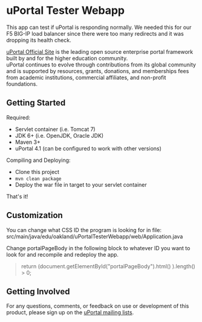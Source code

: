 uPortal Tester Webapp
===============
This app can test if uPortal is responding normally. We needed this for our F5 BIG-IP
load balancer since there were too many redirects and it was dropping its health check.

[uPortal Official Site](http://www.apereo.org/uportal) is the leading open source
enterprise portal framework built by and for the higher education community.  
uPortal continues to evolve through contributions from its global community and is
supported by resources, grants, donations, and memberships fees from academic
institutions, commercial affiliates, and non-profit foundations.

Getting Started
---------------

Required:
- Servlet container (i.e. Tomcat 7)
- JDK 6+ (i.e. OpenJDK, Oracle JDK)
- Maven 3+
- uPortal 4.1 (can be configured to work with other versions)

Compiling and Deploying:
- Clone this project
- `mvn clean package`
- Deploy the war file in target to your servlet container

That's it!

Customization
-------------
You can change what CSS ID the program is looking for 
in file: src/main/java/edu/oakland/uPortalTesterWebapp/web/Application.java

Change portalPageBody in the following block to whatever ID you want to look for 
and recompile and redeploy the app.
> return (document.getElementById("portalPageBody").html() ).length() > 0;

Getting Involved
----------------
For any questions, comments, or feedback on use or development of this product,
please sign up on the [uPortal mailing
lists](http://www.apereo.org/uportal/mailing-lists).



